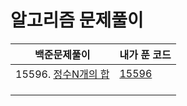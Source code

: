 # 알고리즘 문제풀이

| 백준문제풀이 | 내가 푼 코드 |
| ---------- | ---- |
| 15596. [정수N개의 합](https://www.acmicpc.net/problem/15596) | [15596](baekjoon\15596.py) |
|  |  |
|  |  |
|  |  |

